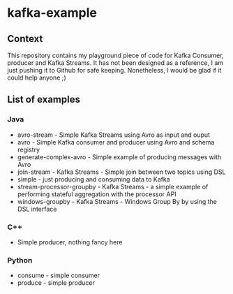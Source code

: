 # kafka-example

## Context

This repository contains my playground piece of code for Kafka Consumer, producer and Kafka Streams. 
It has not been designed as a reference, I am just pushing it to Github for safe keeping. 
Nonetheless, I would be glad if it could help anyone ;) 

## List of examples

### Java

* avro-stream - Simple Kafka Streams using Avro as input and ouput
* avro - Simple Kafka consumer and producer using Avro and schema registry
* generate-complex-avro - Simple example of producing messages with Avro
* join-stream - Kafka Streams - Simple join between two topics using DSL
* simple - just producing and consuming data to Kafka
* stream-processor-groupby - Kafka Streams - a simple example of performing stateful  aggregation with the processor API
* windows-groupby - Kafka Streams - Windows Group By by using the DSL interface

### C++

* Simple producer, nothing fancy here

### Python

* consume - simple consumer
* produce - simple producer
